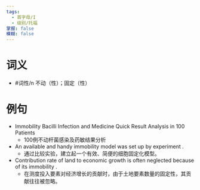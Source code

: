 ```yaml
---
tags:
  - 首字母/I
  - 级别/托福
掌握: false
模糊: false
---
```

# 词义
- #词性/n  不动（性）；固定（性）
# 例句
- Immobility Bacilli Infection and Medicine Quick Result Analysis in 100 Patients
	- 100例不动杆菌感染及药敏结果分析
- An available and handy immobility model was set up by experiment .
	- 通过比较实验，建立起一个有效、简便的细胞固定化模型。
- Contribution rate of land to economic growth is often neglected because of its immobility .
	- 在测度投入要素对经济增长的贡献时，由于土地要素数量的固定性，其贡献往往被忽略。
